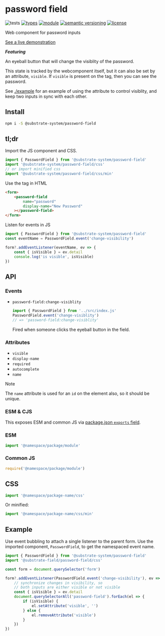 # password field
![tests](https://github.com/substrate-system/password-field/actions/workflows/nodejs.yml/badge.svg)
[![types](https://img.shields.io/npm/types/@substrate-system/password-field?style=flat-square)](README.md)
[![module](https://img.shields.io/badge/module-ESM%2FCJS-blue?style=flat-square)](README.md)
[![semantic versioning](https://img.shields.io/badge/semver-2.0.0-blue?logo=semver&style=flat-square)](https://semver.org/)
[![license](https://img.shields.io/badge/license-MIT-brightgreen.svg?style=flat-square)](LICENSE)

Web component for password inputs

[See a live demonstration](https://substrate-system.github.io/password-field/)

__*Featuring*__

An eyeball button that will change the visiblity of the password.

This state is tracked by the webcomponent itself, but it can also be set by an attribute, `visible`. If `visible` is present on the tag, then you can see the password.

See [./example](./example/index.ts) for an example of using the attribute to control visiblity, and keep two inputs in sync with each other.

## Install

```sh
npm i -S @substrate-system/password-field
```

## tl;dr
Import the JS component and CSS.

```js
import { PasswordField } from '@substrate-system/password-field'
import '@substrate-system/password-field/css'
// or import minified css
import '@substrate-system/password-field/css/min'
```

Use the tag in HTML

```html
<form>
    <password-field
        name="password"
        display-name="New Password"
    ></password-field>
</form>
```

Listen for events in JS

```js
import { PasswordField } from '@substrate-system/password-field'
const eventName = PasswordField.event('change-visibility')

form?.addEventListener(eventName, ev => {
    const { isVisible } = ev.detail
    console.log('is visible', isVisible)
})
```

## API

### Events

* `password-field:change-visiblity`

    ```js
    import { PasswordField } from '../src/index.js'
    PasswordField.event('change-visiblity')
    // => 'password-field:change-visiblity'
    ```

    Fired when someone clicks the eyeball button in the field.

### Attributes

* `visible`
* `display-name`
* `required`
* `autocomplete`
* `name`

> [!NOTE]  
> The `name` attribute is used for an `id` on the element also, so it should
> be unique.

### ESM & CJS

This exposes ESM and common JS via [package.json `exports` field](https://nodejs.org/api/packages.html#exports).

### ESM
```js
import '@namespace/package/module'
```

### Common JS
```js
require('@namespace/package/module')
```

## CSS

```js
import '@namespace/package-name/css'
```

Or minified:
```js
import '@namespace/package-name/css/min'
```

## Example
Use event bubbling to attach a single listener to the parent form. Use the imported component, `PasswordField`, to get the namespaced event name.

```js
import { PasswordField } from '@substrate-system/password-field'
import '@substrate-field/password-field/css'

const form = document.querySelector('form')

form?.addEventListener(PasswordField.event('change-visibility'), ev => {
    // synchronize changes in visibility, so
    // both inputs are either visible or not visible
    const { isVisible } = ev.detail
    document.querySelectorAll('password-field').forEach(el => {
        if (isVisible) {
            el.setAttribute('visible', '')
        } else {
            el.removeAttribute('visible')
        }
    })
})
```

